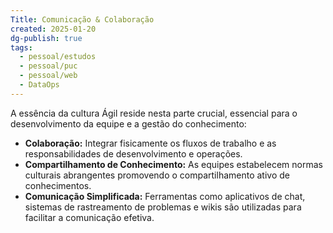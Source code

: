 ```yaml
---
Title: Comunicação & Colaboração
created: 2025-01-20
dg-publish: true
tags:
  - pessoal/estudos
  - pessoal/puc
  - pessoal/web
  - DataOps
---
```

A essência da cultura Ágil reside nesta parte crucial, essencial para o desenvolvimento da equipe e a gestão do conhecimento:
* **Colaboração:** Integrar fisicamente os fluxos de trabalho e as responsabilidades de desenvolvimento e operações.
* **Compartilhamento de Conhecimento:** As equipes estabelecem normas culturais abrangentes promovendo o compartilhamento ativo de conhecimentos.
* **Comunicação Simplificada:** Ferramentas como aplicativos de chat, sistemas de rastreamento de problemas e wikis são utilizadas para facilitar a comunicação efetiva.